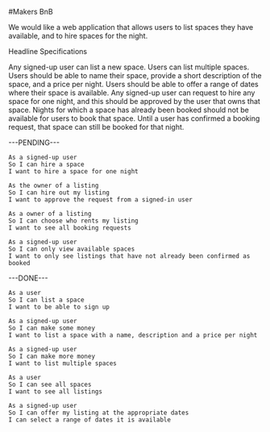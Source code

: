 #Makers BnB

We would like a web application that allows users to list spaces they have available, and to hire spaces for the night.


Headline Specifications

  Any signed-up user can list a new space.
  Users can list multiple spaces.
  Users should be able to name their space, provide a short description of the space, and a price per night.
  Users should be able to offer a range of dates where their space is available.
  Any signed-up user can request to hire any space for one night, and this should be approved by the user that owns that space.
  Nights for which a space has already been booked should not be available for users to book that space.
  Until a user has confirmed a booking request, that space can still be booked for that night.

---PENDING---


```
As a signed-up user
So I can hire a space
I want to hire a space for one night
```

```
As the owner of a listing
So I can hire out my listing
I want to approve the request from a signed-in user
```

```
As a owner of a listing
So I can choose who rents my listing
I want to see all booking requests
```

```
As a signed-up user
So I can only view available spaces
I want to only see listings that have not already been confirmed as booked
```

---DONE---

```
As a user
So I can list a space
I want to be able to sign up
```

```
As a signed-up user
So I can make some money
I want to list a space with a name, description and a price per night
```

```
As a signed-up user
So I can make more money
I want to list multiple spaces
```

```
As a user
So I can see all spaces
I want to see all listings
```

```
As a signed-up user
So I can offer my listing at the appropriate dates
I can select a range of dates it is available
```

